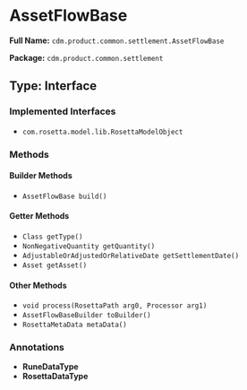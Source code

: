 # AssetFlowBase

**Full Name:** `cdm.product.common.settlement.AssetFlowBase`

**Package:** `cdm.product.common.settlement`

## Type: Interface

### Implemented Interfaces

- `com.rosetta.model.lib.RosettaModelObject`

### Methods

#### Builder Methods

- `AssetFlowBase build()`

#### Getter Methods

- `Class getType()`
- `NonNegativeQuantity getQuantity()`
- `AdjustableOrAdjustedOrRelativeDate getSettlementDate()`
- `Asset getAsset()`

#### Other Methods

- `void process(RosettaPath arg0, Processor arg1)`
- `AssetFlowBaseBuilder toBuilder()`
- `RosettaMetaData metaData()`

### Annotations

- **RuneDataType**
- **RosettaDataType**

